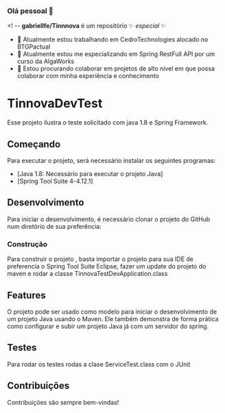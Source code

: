 ### Olá pessoal 👋

<! --
**gabriellfe/Tinnnova** é um repositório ✨ _especial_ ✨ 

- 🔭 Atualmente estou trabalhando em CedroTechnologies alocado no BTGPactual
- 🌱 Atualmente estou me especializando em Spring RestFull API por um curso da AlgaWorks
- 👯 Estou procurando colaborar em projetos de alto nível em que possa colaborar com minha experiência e conhecimento


# TinnovaDevTest

Esse projeto ilustra o teste solicitado com java 1.8 e Spring Framework.

## Começando

Para executar o projeto, será necessário instalar os seguintes programas:

- [Java 1.8: Necessário para executar o projeto Java]
- [Spring Tool Suite 4-4.12.1]

## Desenvolvimento

Para iniciar o desenvolvimento, é necessário clonar o projeto do GitHub num diretório de sua preferência:

### Construção

Para construir o projeto , basta importar o projeto para sua IDE de preferencia o Spring Tool Suite Eclipse, fazer um update do projeto do maven e rodar a classe TinnovaTestDevApplication.class

## Features

O projeto pode ser usado como modelo para iniciar o desenvolvimento de um projeto Java usando o Maven. Ele também demonstra de forma prática como configurar e subir um projeto Java já com um servidor do spring.

## Testes

Para rodar os testes rodas a clase ServiceTest.class com o JUnit


## Contribuições

Contribuições são sempre bem-vindas!
